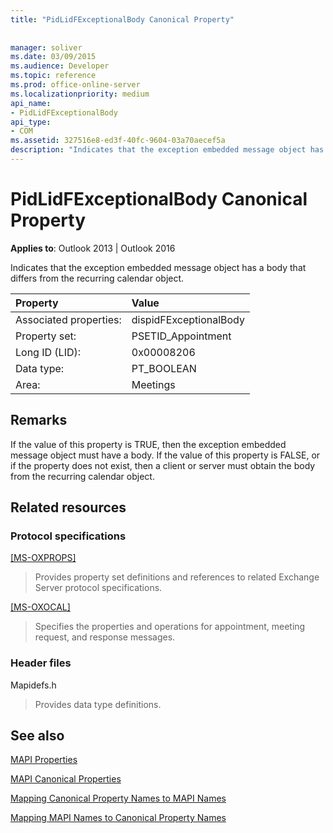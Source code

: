 ```yaml
---
title: "PidLidFExceptionalBody Canonical Property"
 
 
manager: soliver
ms.date: 03/09/2015
ms.audience: Developer
ms.topic: reference
ms.prod: office-online-server
ms.localizationpriority: medium
api_name:
- PidLidFExceptionalBody
api_type:
- COM
ms.assetid: 327516e8-ed3f-40fc-9604-03a70aecef5a
description: "Indicates that the exception embedded message object has a body that differs from the recurring calendar object."
---
```


# PidLidFExceptionalBody Canonical Property

  
  
**Applies to**: Outlook 2013 | Outlook 2016 
  
Indicates that the exception embedded message object has a body that differs from the recurring calendar object.
  
|Property |Value |
|:-----|:-----|
|Associated properties:  <br/> |dispidFExceptionalBody  <br/> |
|Property set:  <br/> |PSETID_Appointment  <br/> |
|Long ID (LID):  <br/> |0x00008206  <br/> |
|Data type:  <br/> |PT_BOOLEAN  <br/> |
|Area:  <br/> |Meetings  <br/> |
   
## Remarks

If the value of this property is TRUE, then the exception embedded message object must have a body. If the value of this property is FALSE, or if the property does not exist, then a client or server must obtain the body from the recurring calendar object.
  
## Related resources

### Protocol specifications

[[MS-OXPROPS]](https://msdn.microsoft.com/library/f6ab1613-aefe-447d-a49c-18217230b148%28Office.15%29.aspx)
  
> Provides property set definitions and references to related Exchange Server protocol specifications.
    
[[MS-OXOCAL]](https://msdn.microsoft.com/library/09861fde-c8e4-4028-9346-e7c214cfdba1%28Office.15%29.aspx)
  
> Specifies the properties and operations for appointment, meeting request, and response messages.
    
### Header files

Mapidefs.h
  
> Provides data type definitions.
    
## See also



[MAPI Properties](mapi-properties.md)
  
[MAPI Canonical Properties](mapi-canonical-properties.md)
  
[Mapping Canonical Property Names to MAPI Names](mapping-canonical-property-names-to-mapi-names.md)
  
[Mapping MAPI Names to Canonical Property Names](mapping-mapi-names-to-canonical-property-names.md)

